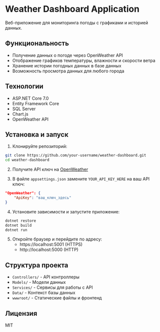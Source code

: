 # Weather Dashboard Application

Веб-приложение для мониторинга погоды с графиками и историей данных.

## Функциональность

- Получение данных о погоде через OpenWeather API
- Отображение графиков температуры, влажности и скорости ветра
- Хранение истории погодных данных в базе данных
- Возможность просмотра данных для любого города

## Технологии

- ASP.NET Core 7.0
- Entity Framework Core
- SQL Server
- Chart.js
- OpenWeather API

## Установка и запуск

1. Клонируйте репозиторий:
```bash
git clone https://github.com/your-username/weather-dashboard.git
cd weather-dashboard
```

2. Получите API ключ на [OpenWeather](https://openweathermap.org/api)

3. В файле `appsettings.json` замените `YOUR_API_KEY_HERE` на ваш API ключ:
```json
"OpenWeather": {
    "ApiKey": "ваш_ключ_здесь"
}
```

4. Установите зависимости и запустите приложение:
```bash
dotnet restore
dotnet build
dotnet run
```

5. Откройте браузер и перейдите по адресу:
   - https://localhost:5001 (HTTPS)
   - http://localhost:5000 (HTTP)

## Структура проекта

- `Controllers/` - API контроллеры
- `Models/` - Модели данных
- `Services/` - Сервисы для работы с API
- `Data/` - Контекст базы данных
- `wwwroot/` - Статические файлы и фронтенд

## Лицензия

MIT
